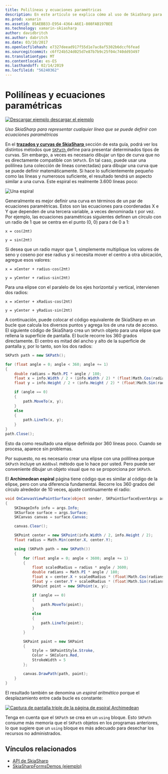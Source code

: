 ```yaml
---
title: Polilíneas y ecuaciones paramétricas
description: En este artículo se explica cómo al uso de SkiaSharp para representar cualquier línea que puede definir con ecuaciones paramétricas y esto se muestra con código de ejemplo.
ms.prod: xamarin
ms.assetid: 85AEBB33-E954-4364-A6E1-808FAB197BEE
ms.technology: xamarin-skiasharp
author: davidbritch
ms.author: dabritch
ms.date: 03/10/2017
ms.openlocfilehash: e7327deead917f55d1e7ac8af5302b6dccf6fead
ms.sourcegitcommit: c6ff24b524d025d7e87b7b9c25f04c740dd93497
ms.translationtype: MT
ms.contentlocale: es-ES
ms.lasthandoff: 02/14/2019
ms.locfileid: "56240362"
---
```

# <a name="polylines-and-parametric-equations"></a>Polilíneas y ecuaciones paramétricas

[![Descargar ejemplo](~/media/shared/download.png) descargar el ejemplo](https://developer.xamarin.com/samples/xamarin-forms/SkiaSharpForms/Demos/)

_Uso SkiaSharp para representar cualquier línea que se puede definir con ecuaciones paramétricas_

En el [ **trazados y curvas de SkiaSharp** ](../curves/index.md) sección de esta guía, podrá ver los distintos métodos que [ `SKPath` ](xref:SkiaSharp.SKPath) define para presentar determinados tipos de curvas. Sin embargo, a veces es necesario dibujar un tipo de curva que no es directamente compatible con `SKPath`. En tal caso, puede usar una polilínea (una colección de líneas conectadas) para dibujar una curva que se puede definir matemáticamente. Si hace lo suficientemente pequeño como las líneas y numerosos suficiente, el resultado tendrá un aspecto similar a una curva. Este espiral es realmente 3.600 líneas poco:

![](polylines-images/spiralexample.png "Una espiral")

Generalmente es mejor definir una curva en términos de un par de ecuaciones paramétricas. Estos son las ecuaciones para coordenadas X e Y que dependen de una tercera variable, a veces denominada `t` por vez. Por ejemplo, las ecuaciones paramétricas siguientes definen un círculo con un radio de 1 que se centra en el punto (0, 0) para *t* de 0 a 1:

`x = cos(2πt)`

`y = sin(2πt)`

 Si desea que un radio mayor que 1, simplemente multiplique los valores de seno y coseno por ese radius y si necesita mover el centro a otra ubicación, agregue esos valores:

`x = xCenter + radius·cos(2πt)`

`y = yCenter + radius·sin(2πt)`

Para una elipse con el paralelo de los ejes horizontal y vertical, intervienen dos radios:

`x = xCenter + xRadius·cos(2πt)`

`y = yCenter + yRadius·sin(2πt)`

A continuación, puede colocar el código equivalente de SkiaSharp en un bucle que calcula los diversos puntos y agrega los de una ruta de acceso. El siguiente código de SkiaSharp crea un `SKPath` objeto para una elipse que rellena la superficie de pantalla. El bucle recorre los 360 grados directamente. El centro es mitad del ancho y alto de la superficie de pantalla y, por lo tanto, son los dos radios:

```csharp
SKPath path = new SKPath();

for (float angle = 0; angle < 360; angle += 1)
{
    double radians = Math.PI * angle / 180;
    float x = info.Width / 2 + (info.Width / 2) * (float)Math.Cos(radians);
    float y = info.Height / 2 + (info.Height / 2) * (float)Math.Sin(radians);

    if (angle == 0)
    {
        path.MoveTo(x, y);
    }
    else
    {
        path.LineTo(x, y);
    }
}
path.Close();
```

Esto da como resultado una elipse definida por 360 líneas poco. Cuando se procesa, aparece sin problemas.

Por supuesto, no es necesario crear una elipse con una polilínea porque `SKPath` incluye un `AddOval` método que lo hace por usted. Pero puede ser conveniente dibujar un objeto visual que no se proporciona por `SKPath`.

El **Archimedean espiral** página tiene código que es similar al código de la elipse, pero con una diferencia fundamental. Recorre los 360 grados del círculo alrededor de 10 veces, ajuste continuamente el radio:

```csharp
void OnCanvasViewPaintSurface(object sender, SKPaintSurfaceEventArgs args)
{
    SKImageInfo info = args.Info;
    SKSurface surface = args.Surface;
    SKCanvas canvas = surface.Canvas;

    canvas.Clear();

    SKPoint center = new SKPoint(info.Width / 2, info.Height / 2);
    float radius = Math.Min(center.X, center.Y);

    using (SKPath path = new SKPath())
    {
        for (float angle = 0; angle < 3600; angle += 1)
        {
            float scaledRadius = radius * angle / 3600;
            double radians = Math.PI * angle / 180;
            float x = center.X + scaledRadius * (float)Math.Cos(radians);
            float y = center.Y + scaledRadius * (float)Math.Sin(radians);
            SKPoint point = new SKPoint(x, y);

            if (angle == 0)
            {
                path.MoveTo(point);
            }
            else
            {
                path.LineTo(point);
            }
        }

        SKPaint paint = new SKPaint
        {
            Style = SKPaintStyle.Stroke,
            Color = SKColors.Red,
            StrokeWidth = 5
        };

        canvas.DrawPath(path, paint);
    }
}
```

El resultado también se denomina un *espiral aritmético* porque el desplazamiento entre cada bucle es constante:

[![](polylines-images/archimedeanspiral-small.png "Captura de pantalla triple de la página de espiral Archimedean")](polylines-images/archimedeanspiral-large.png#lightbox "Triple captura de pantalla de la página Archimedean espiral")

Tenga en cuenta que el `SKPath` se crea en un `using` bloque. Esto `SKPath` consume más memoria que el `SKPath` objetos en los programas anteriores, lo que sugiere que un `using` bloque es más adecuado para desechar los recursos no administrados.


## <a name="related-links"></a>Vínculos relacionados

- [API de SkiaSharp](https://docs.microsoft.com/dotnet/api/skiasharp)
- [SkiaSharpFormsDemos (ejemplo)](https://developer.xamarin.com/samples/xamarin-forms/SkiaSharpForms/Demos/)
